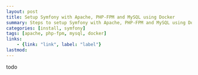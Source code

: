 ```yaml
---
layout: post
title: Setup Symfony with Apache, PHP-FPM and MySQL using Docker  
summary: Steps to setup Symfony with Apache, PHP-FPM and MySQL using Docker on OSX
categories: [install, symfony]
tags: [apache, php-fpm, mysql, docker]
links:
    - {link: "link", label: "label"}    
lastmod:  
---
```


todo
